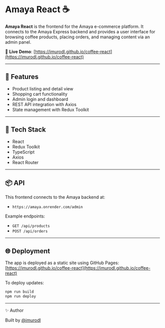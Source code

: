 # Amaya React ☕️

**Amaya React** is the frontend for the Amaya e-commerce platform.
It connects to the Amaya Express backend and provides a user interface for browsing coffee products, placing orders, and managing content via an admin panel.

🔗 **Live Demo**: [https://imurodl.github.io/coffee-react](https://imurodl.github.io/coffee-react)

---

## 🚀 Features

- Product listing and detail view
- Shopping cart functionality
- Admin login and dashboard
- REST API integration with Axios
- State management with Redux Toolkit

---

## 🧱 Tech Stack

- React
- Redux Toolkit
- TypeScript
- Axios
- React Router

---

## 📦 API

This frontend connects to the Amaya backend at:

- `https://amaya.onrender.com/admin`

Example endpoints:

- `GET /api/products`
- `POST /api/orders`

---

## 🌐 Deployment

The app is deployed as a static site using GitHub Pages:  
[https://imurodl.github.io/coffee-react](https://imurodl.github.io/coffee-react)

To deploy updates:

```bash
npm run build
npm run deploy

```

---

✨ Author

Built by [@imurodl](https://github.com/imurodl)
